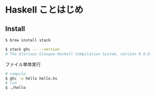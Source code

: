 # Haskell ことはじめ

## Install

```bash
$ brew install stack

$ stack ghc -- --version
# The Glorious Glasgow Haskell Compilation System, version 9.6.6
```

ファイル単体実行
```bash
# compile
$ ghc -o hello hello.hs
# run
$ ./hello
```


